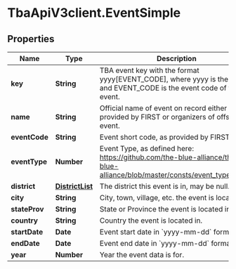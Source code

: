 # TbaApiV3client.EventSimple

## Properties
Name | Type | Description | Notes
------------ | ------------- | ------------- | -------------
**key** | **String** | TBA event key with the format yyyy[EVENT_CODE], where yyyy is the year, and EVENT_CODE is the event code of the event. | 
**name** | **String** | Official name of event on record either provided by FIRST or organizers of offseason event. | 
**eventCode** | **String** | Event short code, as provided by FIRST. | 
**eventType** | **Number** | Event Type, as defined here: https://github.com/the-blue-alliance/the-blue-alliance/blob/master/consts/event_type.py#L2 | 
**district** | [**DistrictList**](DistrictList.md) | The district this event is in, may be null. | [optional] 
**city** | **String** | City, town, village, etc. the event is located in. | [optional] 
**stateProv** | **String** | State or Province the event is located in. | [optional] 
**country** | **String** | Country the event is located in. | [optional] 
**startDate** | **Date** | Event start date in &#x60;yyyy-mm-dd&#x60; format. | 
**endDate** | **Date** | Event end date in &#x60;yyyy-mm-dd&#x60; format. | 
**year** | **Number** | Year the event data is for. | 


